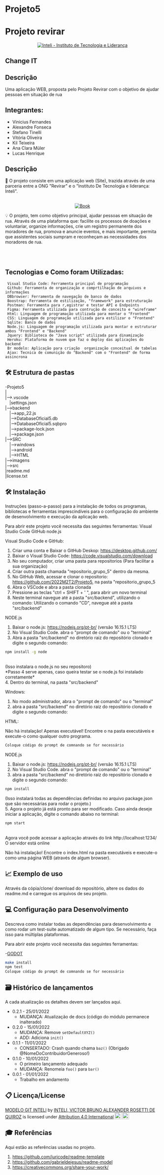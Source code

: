 # Projeto5
# Projeto revirar

<p align="center">
<a href= "https://www.inteli.edu.br/"><img src="https://www.inteli.edu.br/wp-content/uploads/2021/08/20172028/marca_1-2.png" alt="Inteli - Instituto de Tecnologia e Liderança" border="0"></a>
</p>

## Change IT

## Descrição
Uma aplicação WEB, proposta pelo Projeto Revirar com o objetivo de ajudar pessoas em situação de rua

## Integrantes: 
-    Vinicius Fernandes
-    Alexandre Fonseca
-    Stefano Tinelli
-    Vitória Oliveira
-    Kil Teixeira
-    Ana Clara Müler
-    Lucas Henrique

## Descrição

📜 O projeto consiste em uma aplicação web (Site), trazida através de uma parceria entre a ONG "Revirar" e o "Instituto De Tecnologia e liderança: Inteli".
<br><br>
<p align="center">
<a href="https://github.com/2022M2T2/Projeto5/blob/main/src/img/Logos/logo.png"><img class="imgdeg" src="src\img\Logos\logo.png" alt="Book" style="max-width: 80%; max-height: 80%;" /></a>


💡 O projeto, tem como objetivo principal, ajudar pessoas em situação de rua. Através de uma plataforma que: facilite os processos de doações e voluntariar, organize informações, crie um registro permanente dos moradores de rua, promova e anuncie eventos, e  mais importante, permita que assistentes sociais sumpram e reconheçam as necessidades dos moradores de rua.
<!-- <br><br>
May the force be with you! -->
<br><br>

## Tecnologias e Como foram Utilizadas:
     Visual Studio Code: Ferramenta principal de programação
     Github: Ferramenta de organização e comprtilhação de arquivos e informações
     DBbrowser: Ferramenta de navegação de banco de dados
     Boostrap: Ferramenta de estilização, "framework" para estruturação
     Postman: Ferramenta para r,egistrar e testar API e Endpoints
     Figma: Ferramenta utilizada para contrução de conceito e "wireframe"
     Html: Linguagem de programação utilizada para montar o "Frontend"
     CSS: Linguagem de programação utilizada para estilizar o "Frontend"
     Sqlite: Banco de dados
     Node.js: Linguagem de programação utilizada para montar e estruturar ambos "Frontend" e "Backend"
     Jquery: Biblioteca de "Java script" utilizada para dinamização
     Heroku: Plataforma de nuvem que faz o deploy das aplicações do backend
     Br modelo: Aplicação para criação  organização conceitual de tabelas
     Ajax: Tecnica de comunição do "Backend" com o "Frontend" de forma assincrona
## 🛠 Estrutura de pastas
 
-Projeto5<br>
|<br>
|-->.vscode<br>
  &emsp;|settings.json<br>
|-->backend<br>
  &emsp;|-->app_22.js<br>
  &emsp;|-->DatabaseOficial5.db<br>
  &emsp;|-->DatabaseOficial5.sqbpro<br>
  &emsp;|-->package-lock.json<br>
  &emsp;|-->package.json<br>
|-->SRC<br>
  &emsp;|-->windows<br>
  &emsp;|-->android<br>
  &emsp;|-->HTML<br>
|-->imagens<br>
|-->src<br>
|readme.md<br>
|license.txt<br>

<!-- Há também 4 pastas que seguem da seguinte forma:

<b>documentos</b>: Aqui estarão todos os documentos do projeto, mas principalmente o <b>GDD (Game Design Document)/Documentação do Sistema</b>. Há uma pasta <b>antigos</b> onde estarão todas as versões antigas da documentação.

<b>executáveis</b>: Aqui estarão todos os executáveis do jogo, prontos para rodar. Há no mínimo 3 pastas, uma para binários <b>Windows</b>, uma para binários <b>android</b> e uma para a <b>Web/HTML</b>

<b>imagens</b>: Algumas imagens do jogo/sistema e logos prontos para serem utilizados e visualizados.

<b>src</b>: Nesta pasta irá todo o código fonte do jogo/sistema, pronto para para ser baixado e modificado. -->

## 🛠 Instalação
Instruções (passo-a-passo) para a instalação de todos os programas, bibliotecas e ferramentas imprescindíveis para o configuração do ambiente de desenvolvimento e execução da aplicação web. 
<br>

Para abrir este projeto você necessita das seguintes ferramentas:
Visual Studio Code
GitHub 
node.js

Visual Studio Code e GitHub:  
1.   Criar uma conta e Baixar o GitHub Deskop: https://desktop.github.com/ 
2.   Baixar o Visual Studio Code: https://code.visualstudio.com/download 
3.   No seu computador, criar uma pasta para repositorios (Para facilitar a sua organização)
4.   Criar outra pasta chamada "repositorio_grupo_5" dentro da mesma.
5.   No GitHub Web, acessar e clonar o repositorio: https://github.com/2022M2T2/Projeto5, na pasta "repositorio_grupo_5
6.   Abra o VSCode e abra a pasta clonada
7.   Pressione as teclas "ctrl + SHIFT + ' ", para abrir um novo terminal
8.   Neste terminal navegue até a pasta "src/backend", utilizando o comando:
     Utilizando o comando "CD", navegue até a pasta "src/backend"
     
NODE.js
     
1.   Baixar o node.js: https://nodejs.org/pt-br/ (versão 16.15.1 LTS)
2.   No Visual Studio Code. abra o "prompt de comando" ou o "terminal"
3.   Abra a pasta "src/backend" no diretório raiz do repositório clonado e digite o segundo comando:
     
```sh
npm install -g node
``` 
<br>
(Isso instalara o node.js no seu repositoro)
<br>
*Passo 4 serve apenas, caso queira testar se o node.js foi instalado corretamente*
<br>
4.   Dentro do terminal, na pasta "src/backend" 



Windows:

1.   No modo administrador, abra o "prompt de comando" ou o "terminal"
2.   abra a pasta "src/backend" no diretório raiz do repositório clonado e digite o segundo comando:
<!-- 
```sh
npm install
``` 
(Isso instalará todas as dependências definidas no arquivo package.json que são necessárias para rodar o projeto.)
     <br>
5.   Agora o projeto já está pronto para ser modificado. 
6.   Caso ainda deseje iniciar a aplicação, digite o comando abaixo no terminal:
```sh
npm start
``` 
<br>
(Isso instalará todas as dependências definidas no arquivo package.json que são necessárias para rodar o projeto.)
     <br>
5.   Agora o projeto já está pronto para ser modificado. Caso ainda deseje iniciar a aplicação, digite o comando abaixo no terminal:
```sh
npm start
``` 
<br>
Agora você pode acessar a aplicação através do link http://localhost:1234/
O servidor está online
 -->
HTML:

Não há instalação! Apenas executável!
Encontre o  na pasta executáveis e execute-o como qualquer outro programa.

```sh
Coloque código do prompt de comnando se for necessário
```     
NODE.js
     
1.   Baixar o node.js: https://nodejs.org/pt-br/ (versão 16.15.1 LTS)
2.   No Visual Studio Code. abra o "prompt de comando" ou o "terminal"
4.   abra a pasta "src/backend" no diretório raiz do repositório clonado e digite o segundo comando:

```sh
npm install
``` 
(Isso instalará todas as dependências definidas no arquivo package.json que são necessárias para rodar o projeto.)
     <br>
5.   Agora o projeto já está pronto para ser modificado. Caso ainda deseje iniciar a aplicação, digite o comando abaixo no terminal:
```sh
npm start
``` 
<br>
Agora você pode acessar a aplicação através do link http://localhost:1234/
O servidor está online


Não há instalação!
Encontre o index.html na pasta executáveis e execute-o como uma página WEB (através de algum browser).

## 📈 Exemplo de uso

<!-- Alguns exemplos interessantes e úteis sobre como seu projeto pode ser utilizado.

Adicione blocos de códigos e, se necessário, screenshots.

Este modelo pode ser copiado e utilizado à vontade. -->

Através da cópia/clone/ download do repositório, altere os dados do readme.md e carregue os arquivos de seu projeto.

## 💻 Configuração para Desenvolvimento

Descreva como instalar todas as dependências para desenvolvimento e como rodar um test-suite automatizado de algum tipo. Se necessário, faça isso para múltiplas plataformas.

Para abrir este projeto você necessita das seguintes ferramentas:

-<a href="https://godotengine.org/download">GODOT</a>

```sh
make install
npm test
Coloque código do prompt de comnando se for necessário
```

## 🗃 Histórico de lançamentos

A cada atualização os detalhes devem ser lançados aqui.

* 0.2.1 - 25/01/2022
    * MUDANÇA: Atualização de docs (código do módulo permanece inalterado)
* 0.2.0 - 15/01/2022
    * MUDANÇA: Remove `setDefaultXYZ()`
    * ADD: Adiciona `init()`
* 0.1.1 - 11/01/2022
    * CONSERTADO: Crash quando chama `baz()` (Obrigado @NomeDoContribuidorGeneroso!)
* 0.1.0 - 10/01/2022
    * O primeiro lançamento adequado
    * MUDANÇA: Renomeia `foo()` para `bar()`
* 0.0.1 - 01/01/2022
    * Trabalho em andamento

## 📋 Licença/License

<p xmlns:cc="http://creativecommons.org/ns#" xmlns:dct="http://purl.org/dc/terms/"><a property="dct:title" rel="cc:attributionURL" href="https://github.com/Spidus/Teste_Final_1">MODELO GIT INTELI</a> by <a rel="cc:attributionURL dct:creator" property="cc:attributionName" href="https://www.yggbrasil.com.br/vr">INTELI, VICTOR BRUNO ALEXANDER ROSETTI DE QUIROZ</a> is licensed under <a href="http://creativecommons.org/licenses/by/4.0/?ref=chooser-v1" target="_blank" rel="license noopener noreferrer" style="display:inline-block;">Attribution 4.0 International<img style="height:22px!important;margin-left:3px;vertical-align:text-bottom;" src="https://mirrors.creativecommons.org/presskit/icons/cc.svg?ref=chooser-v1"><img style="height:22px!important;margin-left:3px;vertical-align:text-bottom;" src="https://mirrors.creativecommons.org/presskit/icons/by.svg?ref=chooser-v1"></a></p>

## 🎓 Referências

Aqui estão as referências usadas no projeto.

1. <https://github.com/iuricode/readme-template>
2. <https://github.com/gabrieldejesus/readme-model>
3. <https://creativecommons.org/share-your-work/>
